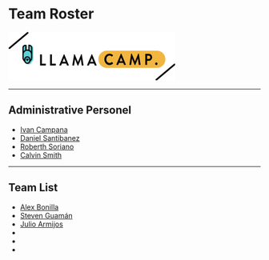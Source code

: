 # Team Roster


![Llamacamp](./img/logo.png)


***
## Administrative Personel

- [Ivan Campana](https://twitter.com/icampana)
- [Daniel Santibanez](https://twitter.com/santibanezdani)
- [Roberth Soriano](https://twitter.com/Rostan_xD)
- [Calvin Smith](https://twitter.com/CalvinSedao)

***

## Team List
- [Alex Bonilla](https://twitter.com/alexferbonilla)
- [Steven Guamán](https://www.linkedin.com/in/steven-guam%C3%A1n-figueroa-ba3ba816b/)
- [Julio Armijos](https://twitter.com/julioarmijos)
-
-
-
